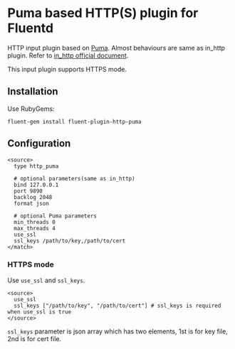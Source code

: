 # Puma based HTTP(S) plugin for Fluentd

HTTP input plugin based on [Puma](http://puma.io/).
Almost behaviours are same as in_http plugin. Refer to [in_http official document](http://docs.fluentd.org/articles/in_http).

This input plugin supports HTTPS mode.

## Installation

Use RubyGems:

    fluent-gem install fluent-plugin-http-puma

## Configuration

    <source>
      type http_puma

      # optional parameters(same as in_http)
      bind 127.0.0.1
      port 9890
      backlog 2048
      format json

      # optional Puma parameters
      min_threads 0
      max_threads 4
      use_ssl
      ssl_keys /path/to/key,/path/to/cert
    </match>

### HTTPS mode

Use `use_ssl` and `ssl_keys`.

    <source>
      use_ssl
      ssl_keys ["/path/to/key", "/path/to/cert"] # ssl_keys is required when use_ssl is true
    </source>

`ssl_keys` parameter is json array which has two elements, 1st is for key file, 2nd is for cert file.
